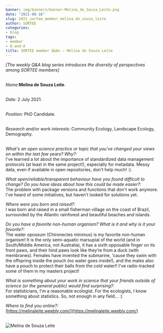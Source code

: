 ```yaml
---
banner: img/banners/banner-Melina_de_Souza_Leite.png
date: "2021-08-16"
slug: 2021_sortee_member_melina_de_souza_leite
author: SORTEE
categories:
- blog
tags:
- member
- Q-and-A
title: SORTEE member Q&As – Melina de Souza Leite
---
```



*[The weekly Q&A blog series introduces the diversity of perspectives among SORTEE members]*    
&nbsp;
&nbsp;

   _Name:_**Melina de Souza Leite**.   
&nbsp;

   _Date:_ 2 July 2021.   
&nbsp;

   _Position:_ PhD Candidate.   
&nbsp;

   _Research and/or work interests:_ Community Ecology, Landscape Ecology, Demography.   
&nbsp;

_What's an open science practice or topic that you've changed your views on within the last few years? Why?:_   
I've learned a lot about the importance of standardized data management protocols (at least in the same project!), especially for metadata. Messy data, even if available in open repositories, don't help much! :). 
&nbsp;

_What open/reliable/transparent behaviour have you found difficult to change? Do you have ideas about how this could be made easier?:_   
The problem with package versions and functions that don't work anymore. I've heard of some initiatives, but haven't looked for solutions yet.
&nbsp;

_Where were you born and raised?:_   
I was born and raised in a small fisherman village on the coast of Brazil, surrounded by the Atlantic rainforest and beautiful beaches and islands.
&nbsp;

_Do you have a favorite non-human organism? What is it and why is it your favorite?:_   
The water opossum (Chironectes minimus) is my favorite non-human organism! It is the only semi-aquatic marsupial of the world (and in South/Middle America, not Australia), it has a sixth opposable finger on its front paws, and their hind paws look like they’re from a duck (with membranes). Females have invented the submarine, ‘cause they swim with the offspring inside the pouch (no water goes inside!), and the males also have a pouch to protect their balls from the cold water!! I've radio-tracked some of them in my masters project! 
&nbsp;

_What is something about your work in science that your friends outside of science (or the general public) would find surprising?:_   
For statisticians, I'm a reasonable ecologist. For the ecologists, I know something about statistics. So, not enough in any field... :)
&nbsp;

_Where to find you online?:_   
[https://melinaleite.weebly.com/](https://melinaleite.weebly.com/)   
&nbsp;
&nbsp;


![Melina de Souza Leite](/blog/images/Melina_de_Souza_Leite.png)    
&nbsp;